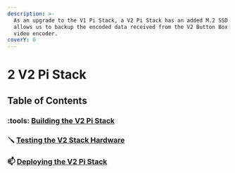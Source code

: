 ```yaml
---
description: >-
  As an upgrade to the V1 Pi Stack, a V2 Pi Stack has an added M.2 SSD which
  allows us to backup the encoded data received from the V2 Button Box's added
  video encoder.
coverY: 0
---
```


# 2️ V2 Pi Stack

## Table of Contents

### :tools:  [Building the V2 Pi Stack](building-the-v2-pi-stack.md)



### :screwdriver:  [Testing the V2 Stack Hardware](testing-the-v2-stack-hardware.md)



### :mailbox:  [Deploying the V2 Pi Stack](deploying-the-v2-pi-stack.md)
